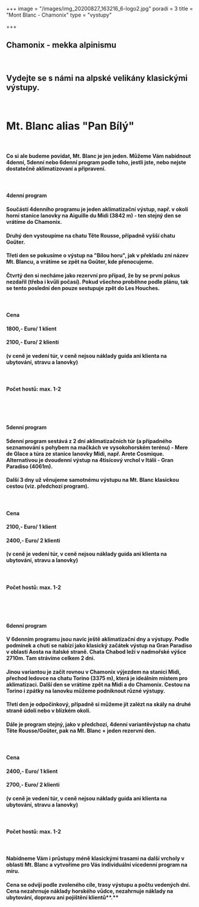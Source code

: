 +++
image = "/images/img_20200827_163216_6-logo2.jpg"
poradi = 3
title = "Mont Blanc - Chamonix"
type = "vystupy"

+++
## **Chamonix - mekka alpinismu**

&nbsp;

## **Vydejte se s námi na alpské velikány klasickými výstupy.**

&nbsp;

# **Mt. Blanc alias "Pan Bílý"**

&nbsp;

#### **Co si ale budeme povídat, Mt. Blanc je jen jeden. Můžeme Vám nabídnout 4denní, 5denní nebo 6denní program podle toho, jestli jste, nebo nejste dostatečně aklimatizovaní a připravení.**

&nbsp;

#### **4denní program**

#### Součástí **4denního programu** je jeden aklimatizační výstup, např. v okolí horní stanice lanovky na Aiguille du Midi (3842 m) - ten stejný den se vrátíme do Chamonix.

#### Druhý den vystoupíme na chatu Tête Rousse, případně vyšší chatu Goûter.

#### Třetí den se pokusíme o výstup na "Bílou horu", jak v překladu zní název Mt. Blancu, a vrátíme se zpět na Goûter, kde přenocujeme.

#### Čtvrtý den si necháme jako rezervní pro případ, že by se první pokus nezdařil (třeba i kvůli počasí). Pokud všechno proběhne podle plánu, tak se tento poslední den pouze sestupuje zpět do Les Houches.

&nbsp;

#### **Cena** 

#### **1800,- Euro/ 1 klient**

#### **2100,- Euro/ 2 klienti** 

#### (v ceně je vedení túr, v ceně nejsou náklady guida ani klienta na ubytování, stravu a lanovky)

&nbsp;

#### **Počet hostů:** max. 1-2

 &nbsp;

 &nbsp;

#### **5denní program**

#### **5denní program** sestává z 2 dní aklimatizačních túr (a případného seznamování s pohybem na mačkách ve vysokohorském terénu) - Mere de Glace a túra ze stanice lanovky Midi, např. Arete Cosmique. Alternativou je dvoudenní výstup na 4tisícový vrchol v Itálii - Gran Paradiso (4061m).

#### Další 3 dny už věnujeme samotnému výstupu na Mt. Blanc klasickou cestou (viz. předchozí program).

&nbsp;

#### **Cena** 

#### **2100,- Euro**/ **1 klient**

#### **2400,- Euro/ 2 klienti** 

#### (v ceně je vedení túr, v ceně nejsou náklady guida ani klienta na ubytování, stravu a lanovky)

&nbsp;

#### **Počet hostů:** max. 1-2

 &nbsp;

 &nbsp;

#### **6denní program**

#### V **6denním programu** jsou navíc ještě aklimatizační dny a výstupy. Podle podmínek a chuti se nabízí jako klasický začátek výstup na Gran Paradiso v oblasti Aosta na italské straně. Chata Chabod leží v nadmořské výšce 2710m. Tam strávíme celkem 2 dni.

#### Jinou variantou je začít rovnou v Chamonix výjezdem na stanici Midi, přechod ledovce na chatu Torino (3375 m), která je ideálním místem pro aklimatizaci. Další den se vrátíme zpět na Midi a do Chamonix. Cestou na Torino  i zpátky na lanovku můžeme podniknout různé výstupy.

#### Třetí den je odpočinkový, případně si můžeme jít zalézt na skály na druhé straně údolí nebo v blízkém okolí.

#### Dále je program stejný, jako v předchozí, 4denní variantěvýstup na chatu Tête Rousse/Goûter, pak na Mt. Blanc + jeden rezervní den.

&nbsp;

#### **Cena** 

#### **2400,- Euro/** **1 klient**

#### **2700,- Euro/ 2 klienti** 

#### (v ceně je vedení túr, v ceně nejsou náklady guida ani klienta na ubytování, stravu a lanovky)

&nbsp;

#### **Počet hostů:** max. 1-2

&nbsp;

#### Nabídneme Vám i průstupy méně klasickými trasami na další vrcholy v oblasti Mt. Blanc a vytvoříme pro Vás individuální vícedenní program na míru.

#### Cena se odvíjí podle zvoleného cíle, trasy výstupu a počtu vedených dní. Cena nezahrnuje náklady horského vůdce, nezahrnuje náklady na ubytování, dopravu ani pojištění klientů**.**